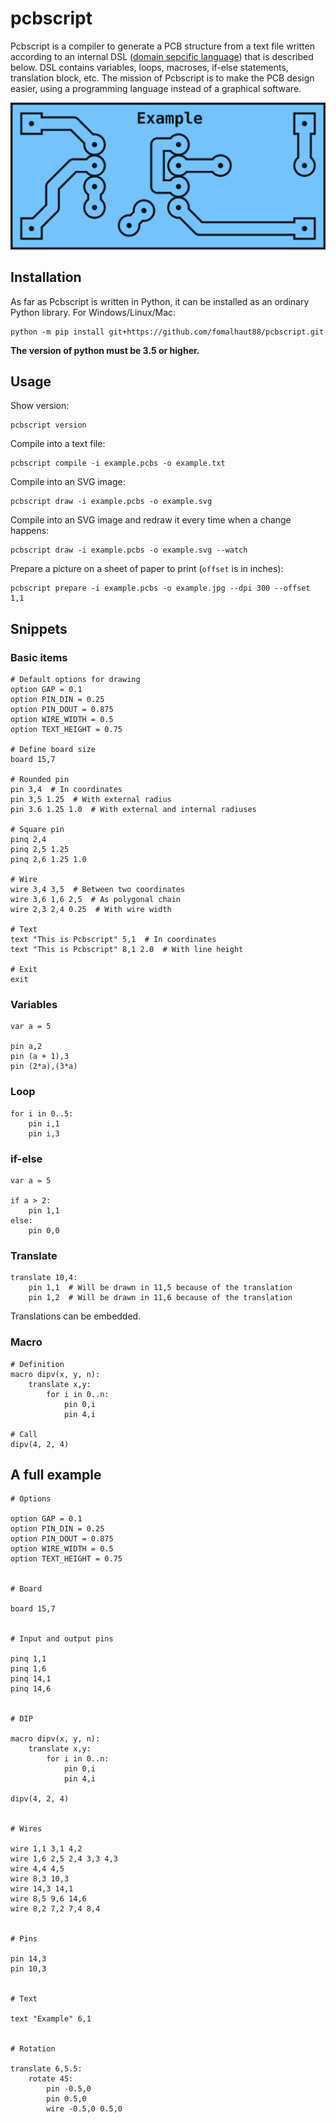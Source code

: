 # pcbscript

Pcbscript is a compiler to generate a PCB structure from a text file written according to an internal DSL ([domain sepcific language](https://en.wikipedia.org/wiki/Domain-specific_language)) that is described below. DSL contains variables, loops, macroses, if-else statements, translation block, etc. The mission of Pcbscript is to make the PCB design easier, using a programming language instead of a graphical software.

![Pcbscript](https://github.com/fomalhaut88/pcbscript/blob/master/examples/example.png?raw=true)


## Installation

As far as Pcbscript is written in Python, it can be installed as an ordinary Python library. For Windows/Linux/Mac:

```
python -m pip install git+https://github.com/fomalhaut88/pcbscript.git
```

**The version of python must be 3.5 or higher.**


## Usage

Show version:

    pcbscript version

Compile into a text file:

    pcbscript compile -i example.pcbs -o example.txt

Compile into an SVG image:

    pcbscript draw -i example.pcbs -o example.svg

Compile into an SVG image and redraw it every time when a change happens:

    pcbscript draw -i example.pcbs -o example.svg --watch

Prepare a picture on a sheet of paper to print (`offset` is in inches):

    pcbscript prepare -i example.pcbs -o example.jpg --dpi 300 --offset 1,1


## Snippets

### Basic items

    # Default options for drawing
    option GAP = 0.1
    option PIN_DIN = 0.25 
    option PIN_DOUT = 0.875
    option WIRE_WIDTH = 0.5
    option TEXT_HEIGHT = 0.75
    
    # Define board size
    board 15,7

    # Rounded pin
    pin 3,4  # In coordinates
    pin 3,5 1.25  # With external radius
    pin 3.6 1.25 1.0  # With external and internal radiuses

    # Square pin
    pinq 2,4
    pinq 2,5 1.25
    pinq 2,6 1.25 1.0

    # Wire
    wire 3,4 3,5  # Between two coordinates
    wire 3,6 1,6 2,5  # As polygonal chain
    wire 2,3 2,4 0.25  # With wire width

    # Text
    text "This is Pcbscript" 5,1  # In coordinates
    text "This is Pcbscript" 8,1 2.0  # With line height

    # Exit
    exit

### Variables

    var a = 5

    pin a,2
    pin (a + 1),3
    pin (2*a),(3*a)

### Loop

    for i in 0..5:
        pin i,1
        pin i,3

### if-else

    var a = 5

    if a > 2:
        pin 1,1
    else:
        pin 0,0

### Translate

    translate 10,4:
        pin 1,1  # Will be drawn in 11,5 because of the translation
        pin 1,2  # Will be drawn in 11,6 because of the translation

Translations can be embedded.

### Macro

    # Definition
    macro dipv(x, y, n):
        translate x,y:
            for i in 0..n:
                pin 0,i
                pin 4,i

    # Call
    dipv(4, 2, 4)

## A full example

    # Options

    option GAP = 0.1
    option PIN_DIN = 0.25
    option PIN_DOUT = 0.875
    option WIRE_WIDTH = 0.5
    option TEXT_HEIGHT = 0.75


    # Board

    board 15,7


    # Input and output pins

    pinq 1,1
    pinq 1,6
    pinq 14,1
    pinq 14,6


    # DIP

    macro dipv(x, y, n):
        translate x,y:
            for i in 0..n:
                pin 0,i
                pin 4,i

    dipv(4, 2, 4)


    # Wires

    wire 1,1 3,1 4,2
    wire 1,6 2,5 2,4 3,3 4,3
    wire 4,4 4,5
    wire 8,3 10,3
    wire 14,3 14,1
    wire 8,5 9,6 14,6
    wire 8,2 7,2 7,4 8,4


    # Pins

    pin 14,3
    pin 10,3


    # Text

    text "Example" 6,1


    # Rotation

    translate 6,5.5:
        rotate 45:
            pin -0.5,0
            pin 0.5,0
            wire -0.5,0 0.5,0
